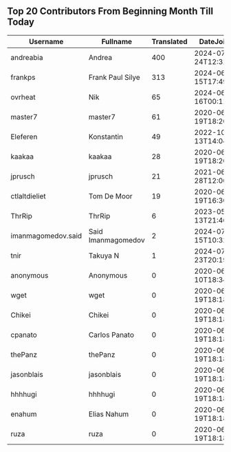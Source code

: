## Top 20 Contributors From Beginning Month Till Today ##
|Username|Fullname|Translated|DateJoined|Language|
|--------|--------|----------|----------|-------|
|andreabia|Andrea|400|2024-07-24T12:31:47.|it|
|frankps|Frank Paul Silye|313|2024-06-15T17:49:35.|nb_NO|
|ovrheat|Nik|65|2024-06-16T00:11:45.||
|master7|master7|61|2020-06-19T18:20:39.|pl|
|Eleferen|Konstantin|49|2022-10-13T14:04:24Z|ru|
|kaakaa|kaakaa|28|2020-06-19T18:20:26Z|ja|
|jprusch|jprusch|21|2021-06-28T12:00:18.|de|
|ctlaltdieliet|Tom De Moor|19|2020-06-19T16:30:47Z|nl|
|ThrRip|ThrRip|6|2023-05-13T21:46:16.|zh_Hans|
|imanmagomedov.said|Said Imanmagomedov|2|2024-07-15T10:32:56.||
|tnir|Takuya N|1|2024-07-23T20:19:19.||
|anonymous|Anonymous|0|2020-06-10T18:34:14.||
|wget|wget|0|2020-06-19T18:18:50Z|ro|
|Chikei|Chikei|0|2020-06-19T18:18:51Z|zh_Hant|
|cpanato|Carlos Panato|0|2020-06-19T18:18:53Z||
|thePanz|thePanz|0|2020-06-19T18:18:53Z||
|jasonblais|jasonblais|0|2020-06-19T18:18:54Z||
|hhhhugi|hhhhugi|0|2020-06-19T18:18:56.||
|enahum|Elias  Nahum|0|2020-06-19T18:18:56Z|es|
|ruza|ruza|0|2020-06-19T18:18:57.||
